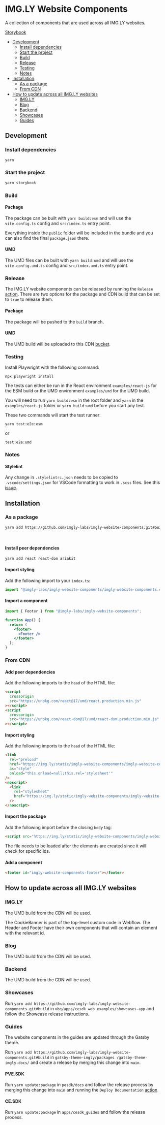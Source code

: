 # IMG.LY Website Components

A collection of components that are used across all IMG.LY websites.

[Storybook](https://imgly-labs.github.io/imgly-website-components/)

- [Development](#development)
  - [Install dependencies](#install-dependencies)
  - [Start the project](#start-the-project)
  - [Build](#build)
  - [Release](#release)
  - [Testing](#testing)
  - [Notes](#notes)
- [Installation](#installation)
  - [As a package](#as-a-package)
  - [From CDN](#from-cdn)
- [How to update across all IMG.LY websites](#how-to-update-across-all-imgly-websites)
  - [IMG.LY](#imgly)
  - [Blog](#blog)
  - [Backend](#backend)
  - [Showcases](#showcases)
  - [Guides](#guides)

## Development

### Install dependencies

```bash
yarn
```

### Start the project

```bash
yarn storybook
```

### Build

#### Package

The package can be built with `yarn build:esm` and will use the `vite.config.ts` config and `src/index.ts` entry point.

Everything inside the `public` folder will be included in the bundle and you can also find the final `package.json` there.

#### UMD

The UMD files can be built with `yarn build:umd` and will use the `vite.config.umd.ts` config and `src/index.umd.ts` entry point.

### Release

The IMG.LY website components can be released by running the `Release` [action](https://github.com/imgly-labs/imgly-website-components/actions/workflows/release.yml). There are two options for the package and CDN build that can be set to `true` to release them.

#### Package

The package will be pushed to the `build` branch.

#### UMD

The UMD build will be uploaded to this CDN [bucket](https://console.cloud.google.com/storage/browser/imgly-static-assets/static/imgly-website-components/).

### Testing

Install Playwright with the following command:

```
npx playwright install
```

The tests can either be run in the React environment `examples/react-js` for the ESM build or the UMD environment `examples/umd` for the UMD build.

You will need to run `yarn build:esm` in the root folder and `yarn` in the `examples/react-js` folder or `yarn build:umd` before you start any test.

These two commands will start the test runner:

```
yarn test:e2e:esm
```

or

```
test:e2e:umd
```

### Notes

#### Stylelint

Any change in `.stylelintrc.json` needs to be copied to `.vscode/settings.json` for VSCode formatting to work in `.scss` files. See this [issue](https://github.com/stylelint/vscode-stylelint/issues/328).

## Installation

### As a package

```bash
yarn add https://github.com/imgly-labs/imgly-website-components.git#build
```

<br/>

#### Install peer dependencies

```bash
yarn add react react-dom ariakit
```

#### Import styling

Add the following import to your `index.ts`:

```jsx
import "@imgly-labs/imgly-website-components/imgly-website-components.css";
```

#### Import a component

```jsx
import { Footer } from "@imgly-labs/imgly-website-components";

function App() {
  return (
    <footer>
      <Footer />
    </footer>
  );
}
```

### From CDN

#### Add peer dependencies

Add the following imports to the `head` of the HTML file:

```html
<script
  crossorigin
  src="https://unpkg.com/react@17/umd/react.production.min.js"
></script>
<script
  crossorigin
  src="https://unpkg.com/react-dom@17/umd/react-dom.production.min.js"
></script>
```

#### Import styling

Add the following imports to the `head` of the HTML file:

```html
<link
  rel="preload"
  href="https://img.ly/static/imgly-website-components/imgly-website-components.css"
  as="style"
  onload="this.onload=null;this.rel='stylesheet'"
/>
<noscript>
  <link
    rel="stylesheet"
    href="https://img.ly/static/imgly-website-components/imgly-website-components.css"
  />
</noscript>
```

#### Import the package

Add the following import before the closing `body` tag:

```html
<script src="https://img.ly/static/imgly-website-components/imgly-website-components.umd.cjs"></script>
```

The file needs to be loaded after the elements are created since it will check for specific ids.

#### Add a component

```html
<footer id="imgly-website-components-footer"></footer>
```

## How to update across all IMG.LY websites

### IMG.LY

The UMD build from the CDN will be used.

The CookieBanner is part of the top-level custom code in Webflow.
The Header and Footer have their own components that will contain an element with the relevant id.

### Blog

The UMD build from the CDN will be used.

### Backend

The UMD build from the CDN will be used.

### Showcases

Run `yarn add https://github.com/imgly-labs/imgly-website-components.git#build` in `ubq/apps/cesdk_web_examples/showcases-app` and follow the Showcase release instructions.

### Guides

The website components in the guides are updated through the Gatsby theme.

Run `yarn add https://github.com/imgly-labs/imgly-website-components.git#build` in `gatsby-theme-imgly/packages
/gatsby-theme-imgly-docs/` and create a release by merging this change into `main`.

#### PVE.SDK

Run `yarn update:package` in `pesdk/docs` and follow the release process by merging this change into `main` and running the `Deploy Documentation` [action](https://github.com/imgly-labs/pesdk/actions/workflows/deploy-docs.yml).

#### CE.SDK

Run `yarn update:package` in `apps/cesdk_guides` and follow the release process.
